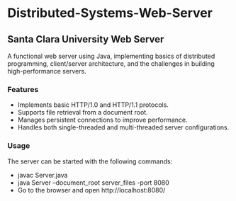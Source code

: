 # Distributed-Systems-Web-Server

## Santa Clara University Web Server

A functional web server using Java, implementing basics of distributed programming, client/server architecture, and the challenges in building high-performance servers.

### Features
- Implements basic HTTP/1.0 and HTTP/1.1 protocols.
- Supports file retrieval from a document root.
- Manages persistent connections to improve performance.
- Handles both single-threaded and multi-threaded server configurations.

### Usage
The server can be started with the following commands:

- javac Server.java
- java Server –document_root server_files -port 8080
- Go to the browser and open http://localhost:8080/
